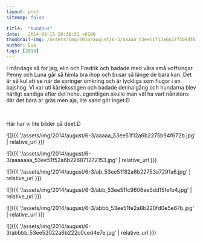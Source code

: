 ```yaml
---
layout: post
sitemap: false

title:  "hundbus"
date:   2014-08-15 20:38:31 +0100
thumbnail-img: /assets/img/2014/august/6-3/aaaaa_53ee51f12a6b2275b94f672b.jpg
author: Eva
tags: [2014]
---
```


I måndags så for jag, elin och Fredrik och badade med våra små voffsingar. Penny och Luna går så himla bra ihop och busar så länge de bara kan. Det är så kul att se när de springer omkring och är lyckliga som flugor i en bajshög. Vi var uti kärleksstigen och badade denna gång och hundarna blev härligt sandiga efter det hehe..egentligen skulle man väl ha vart nånstans där det bara är gräs men aja, lite sand gör inget:D




 




Här har vi lite bilder på deet:D

![]({{ '/assets/img/2014/august/6-3/aaaaa_53ee51f12a6b2275b94f672b.jpg'  | relative_url }})

![]({{ '/assets/img/2014/august/6-3/aaaaaaa_53ee51f52a6b226871272153.jpg'  | relative_url }})

![]({{ '/assets/img/2014/august/6-3/ab_53ee51f82a6b22753a7291a6.jpg'  | relative_url }})

![]({{ '/assets/img/2014/august/6-3/abb_53ee51fc9606ee5dd15fefb4.jpg'  | relative_url }})

![]({{ '/assets/img/2014/august/6-3/abbb_53ee51fe2a6b220fd0e5e67b.jpg'  | relative_url }})

![]({{ '/assets/img/2014/august/6-3/abbbb_53ee52022a6b222c0ced4e7e.jpg'  | relative_url }})

